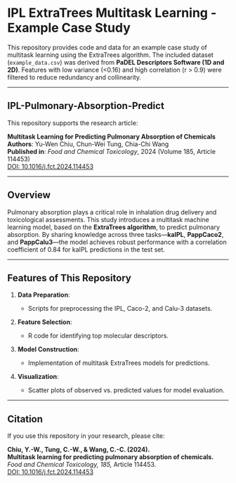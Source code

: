 # IPL ExtraTrees Multitask Learning - Example Case Study  

This repository provides code and data for an example case study of multitask learning using the ExtraTrees algorithm. The included dataset (`example_data.csv`) was derived from **PaDEL Descriptors Software (1D and 2D)**. Features with low variance (<0.16) and high correlation (r > 0.9) were filtered to reduce redundancy and collinearity.  

---

## IPL-Pulmonary-Absorption-Predict  

This repository supports the research article:  

**Multitask Learning for Predicting Pulmonary Absorption of Chemicals**  
**Authors**: Yu-Wen Chiu, Chun-Wei Tung, Chia-Chi Wang  
**Published in**: *Food and Chemical Toxicology*, 2024 (Volume 185, Article 114453)  
[DOI: 10.1016/j.fct.2024.114453](https://doi.org/10.1016/j.fct.2024.114453)  

---

## Overview  

Pulmonary absorption plays a critical role in inhalation drug delivery and toxicological assessments. This study introduces a multitask machine learning model, based on the **ExtraTrees algorithm**, to predict pulmonary absorption. By sharing knowledge across three tasks—**kaIPL**, **PappCaco2**, and **PappCalu3**—the model achieves robust performance with a correlation coefficient of 0.84 for kaIPL predictions in the test set.  

---

## Features of This Repository  

1. **Data Preparation**:  
   - Scripts for preprocessing the IPL, Caco-2, and Calu-3 datasets.  

2. **Feature Selection**:  
   - R code for identifying top molecular descriptors.  

3. **Model Construction**:  
   - Implementation of multitask ExtraTrees models for predictions.  

4. **Visualization**:  
   - Scatter plots of observed vs. predicted values for model evaluation.  

---

## Citation  

If you use this repository in your research, please cite:  

**Chiu, Y.-W., Tung, C.-W., & Wang, C.-C. (2024).**  
**Multitask learning for predicting pulmonary absorption of chemicals.**  
*Food and Chemical Toxicology, 185,* Article 114453.  
[DOI: 10.1016/j.fct.2024.114453](https://doi.org/10.1016/j.fct.2024.114453)  

